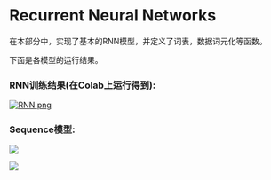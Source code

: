 
# Recurrent Neural Networks

在本部分中，实现了基本的RNN模型，并定义了词表，数据词元化等函数。

下面是各模型的运行结果。

### RNN训练结果(在Colab上运行得到):
[![RNN.png](https://i.postimg.cc/c4sVczGg/RNN.png)](https://postimg.cc/CdQPhm1S)

### Sequence模型:

![](https://i.postimg.cc/R0n8F5K8/Sequence.png)

![](https://i.postimg.cc/13d2s5nw/Sequence-train.png)


